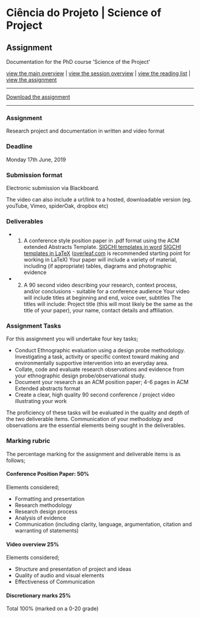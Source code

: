 # Ciência do Projeto | Science of Project

## Assignment

Documentation for the PhD course 'Science of the Project'

[view the main overview](README.md) |
[view the session overview](sessions.md) |
[view the reading list](reading.md) |
[view the assignment](assignment.md)

-------------------------------
[Download the assignment](https://github.com/danbz/sotp_course/tree/master/assignment.pdf)

-------------------------------

### Assignment

Research project and documentation in written and video format

### Deadline

Monday 17th June, 2019

### Submission format

Electronic submission via Blackboard.

The video can also include a url/link to a hosted, downloadable version (eg. youTube, Vimeo, spiderOak, dropbox etc)

### Deliverables

* 1) A conference style position paper in .pdf format using the ACM extended Abstracts Template.
   [SIGCHI templates in word](https://sigchi.org/templates) [SIGCHI templates in LaTeX](https://github.com/sigchi/Document-Formats/tree/master/LaTeX)
   ([overleaf.com](http://overleaf.com) is recommended starting point for working in LaTeX)
    Your paper will include a variety of material, including (if appropriate) tables, diagrams and photographic evidence
* 2) A 90 second video describing your research, context process, and/or conclusions - suitable for a conference audience
    Your video will include titles at beginning and end, voice over, subtitles 
    The titles will include: Project title (this will most likely be the same as the title of your paper), your name, contact details and affiliation.

### Assignment Tasks

For this assignment you will undertake four key tasks;

* Conduct Ethnographic evaluation using a design probe methodology. Investigating a task, activity or specific context toward making and environmentally supportive intervention into an everyday area.
* Collate, code and evaluate research observations and evidence from your ethnographic design probe/observational study. 
* Document your research as an ACM position paper; 4-6 pages in ACM Extended abstracts format
* Create a clear, high quality 90 second conference / project video illustrating your work

The proficiency of these tasks will be evaluated in the quality and depth of the two deliverable items. Communication of your methodology and observations are the essential elements being sought in the deliverables.

### Marking rubric

The percentage marking for the assignment and deliverable items is as follows;

#### Conference Position Paper: 50%

Elements considered;
* Formatting and presentation
* Research methodology
* Research design process
* Analysis of evidence
* Communication (including clarity, language, argumentation, citation and warranting of statements)
 
#### Video overview 25%

Elements considered;

* Structure and presentation of project and ideas
* Quality of audio and visual elements
* Effectiveness of Communication
  
#### Discretionary marks 25%

Total 100%
(marked on a 0-20 grade)
